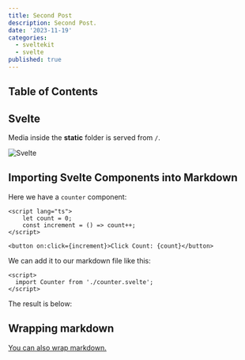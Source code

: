 ```yaml
---
title: Second Post
description: Second Post.
date: '2023-11-19'
categories:
  - sveltekit
  - svelte
published: true
---
```


<script>
  import Counter from './counter.svelte';
</script>

## Table of Contents

## Svelte
Media inside the **static** folder is served from `/`.

![Svelte](favicon.png)

## Importing Svelte Components into Markdown
Here we have a `counter` component:
```svelte
<script lang="ts">
	let count = 0;
	const increment = () => count++;
</script>

<button on:click={increment}>Click Count: {count}</button>
```
We can add it to our markdown file like this:
```svelte
<script>
  import Counter from './counter.svelte';
</script>
```
The result is below:
<Counter />

## Wrapping markdown
[You can also wrap markdown.](https://mdsvex.pngwn.io/docs#layout)